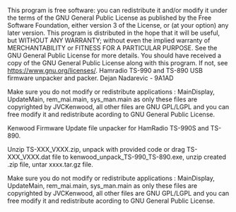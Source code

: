 This program is free software: you can redistribute it and/or modify it under the terms of the GNU General Public License as published by the Free Software Foundation, either version 3 of the License, or (at your option) any later version. This program is distributed in the hope that it will be useful, but WITHOUT ANY WARRANTY; without even the implied warranty of MERCHANTABILITY or FITNESS FOR A PARTICULAR PURPOSE. See the GNU General Public License for more details. You should have received a copy of the GNU General Public License along with this program. If not, see https://www.gnu.org/licenses/.
Hamradio TS-990 and TS-890 USB firmware unpacker and packer. Dejan Nadarevic - 9A1AD

Make sure you do not modify or redistribute applications : MainDisplay, UpdateMain, rem_mai.main, sys_man.main as only these files are copyrighted by JVCKenwood, all other files are GNU GPL/LGPL and you can free modify it and redistribute acording to GNU General Public License.

Kenwood Firmware Update file unpacker for HamRadio TS-990S and TS-890.

Unzip TS-XXX_VXXX.zip, unpack with provided code or drag TS-XXX_VXXX.dat file to kenwood_unpack_TS-990_TS-890.exe, unzip created .zip file, untar xxxx.tar.gz file.

Make sure you do not modify or redistribute applications : MainDisplay, UpdateMain, rem_mai.main, sys_man.main as only these files are copyrighted by JVCKenwood, all other files are GNU GPL/LGPL and you can free modify it and redistribute acording to GNU General Public License.



